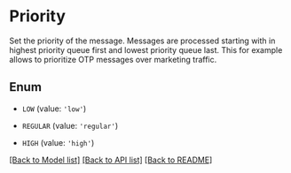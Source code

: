 # Priority

Set the priority of the message.   Messages are processed starting with in highest priority queue first and lowest priority queue last.   This for example allows to prioritize OTP messages over marketing traffic.

## Enum

* `LOW` (value: `'low'`)

* `REGULAR` (value: `'regular'`)

* `HIGH` (value: `'high'`)

[[Back to Model list]](../README.md#documentation-for-models) [[Back to API list]](../README.md#documentation-for-api-endpoints) [[Back to README]](../README.md)


